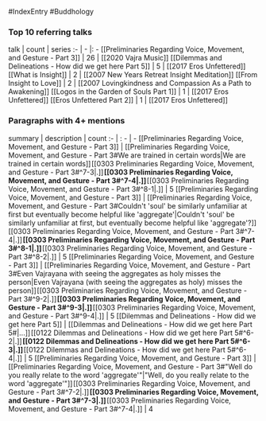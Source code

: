 #IndexEntry #Buddhology

### Top 10 referring talks
talk | count | series
:- | - |: -
[[Preliminaries Regarding Voice, Movement, and Gesture - Part 3]] | 26 | [[2020 Vajra Music]]
[[Dilemmas and Delineations - How did we get here Part 5]] | 5 | [[2017 Eros Unfettered]]
[[What is Insight]] | 2 | [[2007 New Years Retreat Insight Meditation]]
[[From Insight to Love]] | 2 | [[2007 Lovingkindness and Compassion As a Path to Awakening]]
[[Logos in the Garden of Souls Part 1]] | 1 | [[2017 Eros Unfettered]]
[[Eros Unfettered Part 2]] | 1 | [[2017 Eros Unfettered]]

### Paragraphs with 4+ mentions
summary | description | count
:- | : - | -
[[Preliminaries Regarding Voice, Movement, and Gesture - Part 3]] | [[Preliminaries Regarding Voice, Movement, and Gesture - Part 3#We are trained in certain words\|We are trained in certain words]] [[0303 Preliminaries Regarding Voice, Movement, and Gesture - Part 3#^7-3\|.]] **[[0303 Preliminaries Regarding Voice, Movement, and Gesture - Part 3#^7-4\|.]]** [[0303 Preliminaries Regarding Voice, Movement, and Gesture - Part 3#^8-1\|.]] | 5
[[Preliminaries Regarding Voice, Movement, and Gesture - Part 3]] | [[Preliminaries Regarding Voice, Movement, and Gesture - Part 3#Couldn't 'soul' be similarly unfamiliar at first but eventually become helpful like 'aggregate'\|Couldn't 'soul' be similarly unfamiliar at first, but eventually become helpful like 'aggregate'?]] [[0303 Preliminaries Regarding Voice, Movement, and Gesture - Part 3#^7-4\|.]] **[[0303 Preliminaries Regarding Voice, Movement, and Gesture - Part 3#^8-1\|.]]** [[0303 Preliminaries Regarding Voice, Movement, and Gesture - Part 3#^8-2\|.]] | 5
[[Preliminaries Regarding Voice, Movement, and Gesture - Part 3]] | [[Preliminaries Regarding Voice, Movement, and Gesture - Part 3#Even Vajrayana with seeing the aggregates as holy misses the person\|Even Vajrayana (with seeing the aggregates as holy) misses the person]] [[0303 Preliminaries Regarding Voice, Movement, and Gesture - Part 3#^9-2\|.]] **[[0303 Preliminaries Regarding Voice, Movement, and Gesture - Part 3#^9-3\|.]]** [[0303 Preliminaries Regarding Voice, Movement, and Gesture - Part 3#^9-4\|.]] | 5
[[Dilemmas and Delineations - How did we get here Part 5]] | [[Dilemmas and Delineations - How did we get here Part 5#\|...]] [[0122 Dilemmas and Delineations - How did we get here Part 5#^6-2\|.]] **[[0122 Dilemmas and Delineations - How did we get here Part 5#^6-3\|.]]** [[0122 Dilemmas and Delineations - How did we get here Part 5#^6-4\|.]] | 5
[[Preliminaries Regarding Voice, Movement, and Gesture - Part 3]] | [[Preliminaries Regarding Voice, Movement, and Gesture - Part 3#"Well do you really relate to the word 'aggregate'"\|"Well, do you really relate to the word 'aggregate'"]] [[0303 Preliminaries Regarding Voice, Movement, and Gesture - Part 3#^7-2\|.]] **[[0303 Preliminaries Regarding Voice, Movement, and Gesture - Part 3#^7-3\|.]]** [[0303 Preliminaries Regarding Voice, Movement, and Gesture - Part 3#^7-4\|.]] | 4

